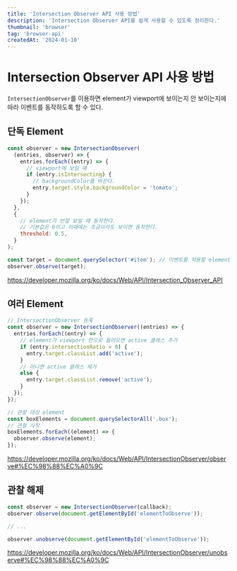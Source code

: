 ```yaml
---
title: 'Intersection Observer API 사용 방법'
description: 'Intersection Observer API를 쉽게 사용할 수 있도록 정리한다.'
thumbnail: 'browser'
tag: 'browser-api'
createdAt: '2024-01-10'
---
```


# Intersection Observer API 사용 방법

`IntersectionObserver`를 이용하면 element가 viewport에 보이는지 안 보이는지에 따라 이벤트를 동작하도록 할 수 있다.

## 단독 Element

```javascript
const observer = new IntersectionObserver(
  (entries, observer) => {
    entries.forEach((entry) => {
      // viewport에 보일 때
      if (entry.isIntersecting) {
        // backgroundColor를 바꾼다.
        entry.target.style.backgroundColor = 'tomato';
      }
    });
  },
  {
    // element가 반절 보일 때 동작한다.
    // 기본값은 0이고 이때에는 조금이라도 보이면 동작한다.
    threshold: 0.5,
  }
);

const target = document.querySelector('#item'); // 이벤트를 적용할 element
observer.observe(target);
```

https://developer.mozilla.org/ko/docs/Web/API/Intersection_Observer_API

## 여러 Element

```javascript
// IntersectionObserver 등록
const observer = new IntersectionObserver((entries) => {
  entries.forEach((entry) => {
    // element가 viewport 안으로 들어오면 active 클래스 추가
    if (entry.intersectionRatio > 0) {
      entry.target.classList.add('active');
    }
    // 아니면 active 클래스 제거
    else {
      entry.target.classList.remove('active');
    }
  });
});

// 관찰 대상 element
const boxElements = document.querySelectorAll('.box');
// 관찰 시작
boxElements.forEach((element) => {
  observer.observe(element);
});
```

https://developer.mozilla.org/ko/docs/Web/API/IntersectionObserver/observe#%EC%98%88%EC%A0%9C

## 관찰 해제

```javascript
const observer = new IntersectionObserver(callback);
observer.observe(document.getElementById('elementToObserve'));

// ...

observer.unobserve(document.getElementById('elementToObserve'));
```

https://developer.mozilla.org/ko/docs/Web/API/IntersectionObserver/unobserve#%EC%98%88%EC%A0%9C
